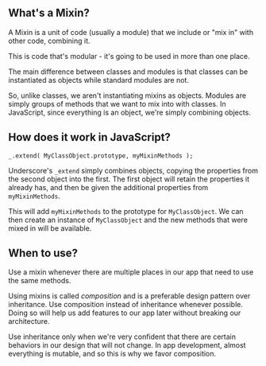 ## What's a Mixin?
A Mixin is a unit of code (usually a module) that we include or "mix in" with other code, combining it. 

This is code that's modular - it's going to be used in more than one place.

The main difference between classes and modules is that classes can be instantiated as objects while standard modules are not.

So, unlike classes, we aren't instantiating mixins as objects. Modules are simply groups of methods that we want to mix into with classes. In JavaScript, since everything is an object, we're simply combining objects.

## How does it work in JavaScript?
`_.extend( MyClassObject.prototype, myMixinMethods );`  

Underscore's `_extend` simply combines objects, copying the properties from the second object into the first. The first object will retain the properties it already has, and then be given the additional properties from `myMixinMethods`. 

This will add `myMixinMethods` to the prototype for `MyClassObject`. We can then create an instance of `MyClassObject` and the new methods that were mixed in will be available.

## When to use?
Use a mixin whenever there are multiple places in our app that need to use the same methods. 

Using mixins is called _composition_ and is a preferable design pattern over inheritance. Use composition instead of inheritance whenever possible. Doing so will help us add features to our app later without breaking our architecture.

Use inheritance only when we're very confident that there are certain behaviors in our design that will not change. In app development, almost everything is mutable, and so this is why we favor composition.